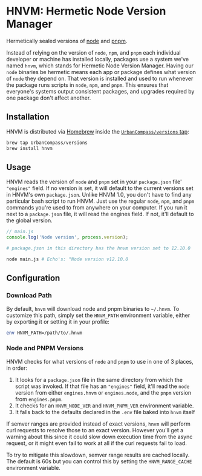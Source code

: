 # HNVM: Hermetic Node Version Manager

Hermetically sealed versions of [node](https://npmjs.org) and [pnpm](https://pnpm.js.org).

Instead of relying on the version of `node`, `npm`, and `pnpm` each individual developer or machine
has installed locally, packages use a system we've named `hnvm`, which stands for Hermetic Node
Version Manager. Having our `node` binaries be hermetic means each app or package defines what
version of `node` they depend on. That version is installed and used to run whenever the package
runs scripts in `node`, `npm`, and `pnpm`. This ensures that everyone's systems output consistent
packages, and upgrades required by one package don't affect another.

## Installation

HNVM is distributed via [Homebrew](https://brew.sh) inside the
[`UrbanCompass/versions` tap](https://github.com/UrbanCompass/homebrew-versions):

```sh
brew tap UrbanCompass/versions
brew install hnvm
```

## Usage

HNVM reads the version of `node` and `pnpm` set in your `package.json` file' `"engines"` field. If
no version is set, it will default to the current versions set in HNVM's own `package.json`. Unlike
HNVM 1.0, you don't have to find any particular bash script to run HNVM. Just use the regular
`node`, `npm`, and `pnpm` commands you're used to from anywhere on your computer. If you run it
next to a `package.json` file, it will read the engines field. If not, it'll default to the global
version.

```js
// main.js
console.log('Node version', process.version);
```

```sh
# package.json in this directory has the hnvm version set to 12.10.0

node main.js # Echo's: "Node version v12.10.0
```

## Configuration

### Download Path

By default, `hnvm` will download node and pnpm binaries to `~/.hnvm`. To customize this path, simply
set the `HNVM_PATH` environment variable, either by exporting it or setting it in your profile:

```sh
env HNVM_PATH=/path/to/.hnvm
```

### Node and PNPM Versions

HNVM checks for what versions of `node` and `pnpm` to use in one of 3 places, in order:

1. It looks for a `package.json` file in the same directory from which the script was invoked. If
that file has an `"engines"` field, it'll read the `node` version from either `engines.hnvm` or
`engines.node`, and the `pnpm` version from `engines.pnpm`.
2. It checks for an `HNVM_NODE_VER` and `HNVM_PNPM_VER` environment variable.
3. It falls back to the defaults declared in the `.env` file baked into `hnvm` itself

If semver ranges are provided instead of exact versions, `hnvm` will perform curl requests to
resolve those to an exact version. However you'll get a warning about this since it could slow down
execution time from the async request, or it might even fail to work at all if the curl requests
fail to load.

To try to mitigate this slowdown, semver range results are cached locally. The default is 60s but
you can control this by setting the `HNVM_RANGE_CACHE` environment variable.
